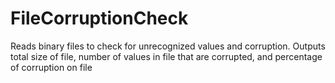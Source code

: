 # FileCorruptionCheck
Reads binary files to check for unrecognized values and corruption.
Outputs total size of file, number of values in file that are corrupted, and percentage of corruption on file
